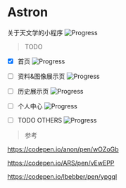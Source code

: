 # Astron

关于天文学的小程序
![Progress](http://progressed.io/bar/2?title=coding)

> TODO

- [x] 首页 
![Progress](http://progressed.io/bar/10)

- [ ] 资料&图像展示页 
![Progress](http://progressed.io/bar/0)

- [ ] 历史展示页 
![Progress](http://progressed.io/bar/0)

- [ ] 个人中心 
![Progress](http://progressed.io/bar/0)

- [ ]  TODO OTHERS
![Progress](http://progressed.io/bar/0)



> 参考

  https://codepen.io/anon/pen/wOZoGb

  https://codepen.io/ARS/pen/vEwEPP

  https://codepen.io/lbebber/pen/ypgql
